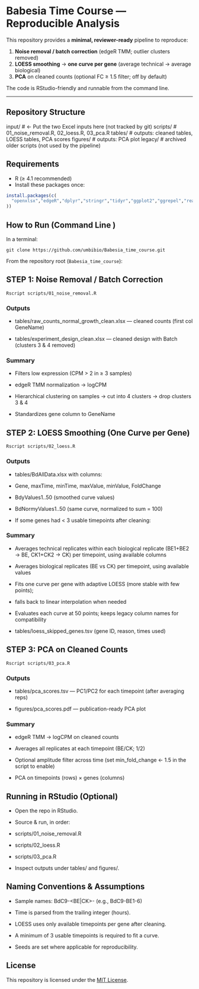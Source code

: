 # Babesia Time Course — Reproducible Analysis

This repository provides a **minimal, reviewer-ready** pipeline to reproduce:

1) **Noise removal / batch correction** (edgeR TMM; outlier clusters removed)  
2) **LOESS smoothing** → **one curve per gene** (average technical → average biological)  
3) **PCA** on cleaned counts (optional FC ≥ 1.5 filter; off by default)

The code is RStudio-friendly and runnable from the command line.

---

## Repository Structure

input/ # <- Put the two Excel inputs here (not tracked by git)
scripts/ # 01_noise_removal.R, 02_loess.R, 03_pca.R
tables/ # outputs: cleaned tables, LOESS tables, PCA scores
figures/ # outputs: PCA plot
legacy/ # archived older scripts (not used by the pipeline)

## Requirements

- R (≥ 4.1 recommended)  
- Install these packages once:

```r
install.packages(c(
  "openxlsx","edgeR","dplyr","stringr","tidyr","ggplot2","ggrepel","readr", "tidyverse"
))
```

## How to Run (Command Line )

In a terminal:

```
git clone https://github.com/umbibio/Babesia_time_course.git
```

From the repository root (```Babesia_time_course```):

## STEP 1: Noise Removal / Batch Correction

```
Rscript scripts/01_noise_removal.R
```


### Outputs

- tables/raw_counts_normal_growth_clean.xlsx — cleaned counts (first col GeneName)

- tables/experiment_design_clean.xlsx — cleaned design with Batch (clusters 3 & 4 removed)

### Summary

- Filters low expression (CPM > 2 in ≥ 3 samples)

- edgeR TMM normalization → logCPM

- Hierarchical clustering on samples → cut into 4 clusters → drop clusters 3 & 4

- Standardizes gene column to GeneName



## STEP 2: LOESS Smoothing (One Curve per Gene)

```
Rscript scripts/02_loess.R
```

### Outputs

- tables/BdAllData.xlsx with columns:

- Gene, maxTime, minTime, maxValue, minValue, FoldChange

- BdyValues1..50 (smoothed curve values)

- BdNormyValues1..50 (same curve, normalized to sum = 100)

- If some genes had < 3 usable timepoints after cleaning:

### Summary

- Averages technical replicates within each biological replicate (BE1+BE2 → BE, CK1+CK2 → CK) per timepoint, using available columns

- Averages biological replicates (BE vs CK) per timepoint, using available values

- Fits one curve per gene with adaptive LOESS (more stable with few points);
- falls back to linear interpolation when needed

- Evaluates each curve at 50 points; keeps legacy column names for compatibility

- tables/loess_skipped_genes.tsv (gene ID, reason, times used)

## STEP 3: PCA on Cleaned Counts

```
Rscript scripts/03_pca.R
```

### Outputs

- tables/pca_scores.tsv — PC1/PC2 for each timepoint (after averaging reps)

- figures/pca_scores.pdf — publication-ready PCA plot

### Summary

- edgeR TMM → logCPM on cleaned counts

- Averages all replicates at each timepoint (BE/CK; 1/2)

- Optional amplitude filter across time (set min_fold_change <- 1.5 in the script to enable)

- PCA on timepoints (rows) × genes (columns)


## Running in RStudio (Optional)

- Open the repo in RStudio.

- Source & run, in order:

- scripts/01_noise_removal.R

- scripts/02_loess.R

- scripts/03_pca.R

- Inspect outputs under tables/ and figures/.


## Naming Conventions & Assumptions

- Sample names: BdC9-<BE|CK><rep>-<time> (e.g., BdC9-BE1-6)

- Time is parsed from the trailing integer (hours).

- LOESS uses only available timepoints per gene after cleaning.

- A minimum of 3 usable timepoints is required to fit a curve.

- Seeds are set where applicable for reproducibility.


## License
This repository is licensed under the [MIT License](./LICENSE).
